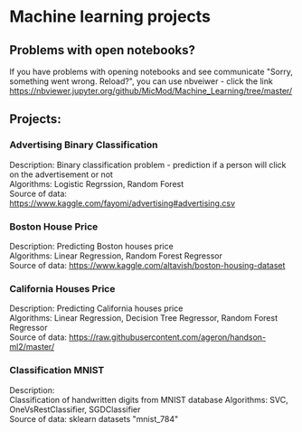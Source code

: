 # Machine learning projects

## Problems with open notebooks?
If you have problems with opening notebooks and see communicate "Sorry, something went wrong. Reload?", you can use nbveiwer - click the link https://nbviewer.jupyter.org/github/MicMod/Machine_Learning/tree/master/

## Projects:

### Advertising Binary Classification
Description: Binary classification problem - prediction if a person will click on the advertisement or not </br>
Algorithms: Logistic Regrssion, Random Forest </br>
Source of data: https://www.kaggle.com/fayomi/advertising#advertising.csv </br>

### Boston House Price

Description: Predicting Boston houses price </br>
Algorithms: Linear Regression, Random Forest Regressor </br>
Source of data: https://www.kaggle.com/altavish/boston-housing-dataset</br>

### California Houses Price

Description: Predicting California houses price </br>
Algorithms: Linear Regression, Decision Tree Regressor, Random Forest Regressor </br>
Source of data: https://raw.githubusercontent.com/ageron/handson-ml2/master/ </br>

### Classification MNIST

Description: </br> Classification of handwritten digits from MNIST database
Algorithms: SVC, OneVsRestClassifier, SGDClassifier  </br>
Source of data: sklearn datasets "mnist_784" </br>

